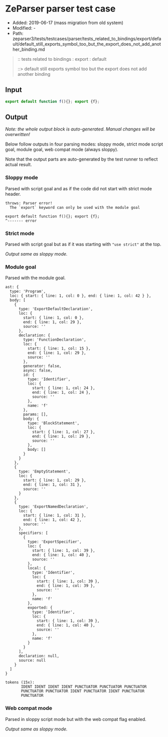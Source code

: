 # ZeParser parser test case

- Added: 2019-06-17 (mass migration from old system)
- Modified: -
- Path: zeparser3/tests/testcases/parser/tests_related_to_bindings/export/default/default_still_exports_symbol_too_but_the_export_does_not_add_another_binding.md

> :: tests related to bindings : export : default
>
> ::> default still exports symbol too but the export does not add another binding

## Input

`````js
export default function f(){}; export {f};
`````

## Output

_Note: the whole output block is auto-generated. Manual changes will be overwritten!_

Below follow outputs in four parsing modes: sloppy mode, strict mode script goal, module goal, web compat mode (always sloppy).

Note that the output parts are auto-generated by the test runner to reflect actual result.

### Sloppy mode

Parsed with script goal and as if the code did not start with strict mode header.

`````
throws: Parser error!
  The `export` keyword can only be used with the module goal

export default function f(){}; export {f};
^------- error
`````

### Strict mode

Parsed with script goal but as if it was starting with `"use strict"` at the top.

_Output same as sloppy mode._

### Module goal

Parsed with the module goal.

`````
ast: {
  type: 'Program',
  loc: { start: { line: 1, col: 0 }, end: { line: 1, col: 42 } },
  body: [
    {
      type: 'ExportDefaultDeclaration',
      loc: {
        start: { line: 1, col: 0 },
        end: { line: 1, col: 29 },
        source: ''
      },
      declaration: {
        type: 'FunctionDeclaration',
        loc: {
          start: { line: 1, col: 15 },
          end: { line: 1, col: 29 },
          source: ''
        },
        generator: false,
        async: false,
        id: {
          type: 'Identifier',
          loc: {
            start: { line: 1, col: 24 },
            end: { line: 1, col: 24 },
            source: ''
          },
          name: 'f'
        },
        params: [],
        body: {
          type: 'BlockStatement',
          loc: {
            start: { line: 1, col: 27 },
            end: { line: 1, col: 29 },
            source: ''
          },
          body: []
        }
      }
    },
    {
      type: 'EmptyStatement',
      loc: {
        start: { line: 1, col: 29 },
        end: { line: 1, col: 31 },
        source: ''
      }
    },
    {
      type: 'ExportNamedDeclaration',
      loc: {
        start: { line: 1, col: 31 },
        end: { line: 1, col: 42 },
        source: ''
      },
      specifiers: [
        {
          type: 'ExportSpecifier',
          loc: {
            start: { line: 1, col: 39 },
            end: { line: 1, col: 40 },
            source: ''
          },
          local: {
            type: 'Identifier',
            loc: {
              start: { line: 1, col: 39 },
              end: { line: 1, col: 39 },
              source: ''
            },
            name: 'f'
          },
          exported: {
            type: 'Identifier',
            loc: {
              start: { line: 1, col: 39 },
              end: { line: 1, col: 40 },
              source: ''
            },
            name: 'f'
          }
        }
      ],
      declaration: null,
      source: null
    }
  ]
}

tokens (15x):
       IDENT IDENT IDENT IDENT PUNCTUATOR PUNCTUATOR PUNCTUATOR
       PUNCTUATOR PUNCTUATOR IDENT PUNCTUATOR IDENT PUNCTUATOR
       PUNCTUATOR
`````


### Web compat mode

Parsed in sloppy script mode but with the web compat flag enabled.

_Output same as sloppy mode._
